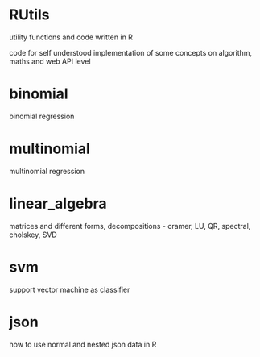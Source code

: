 # RUtils
utility functions and code written in R

code for self understood implementation of some concepts on algorithm, maths and web API level


# binomial
binomial regression 

# multinomial
multinomial regression

# linear_algebra
matrices and different forms, decompositions - cramer, LU, QR, spectral, cholskey, SVD 

# svm
support vector machine as classifier

# json 
how to use normal and nested json data in R
